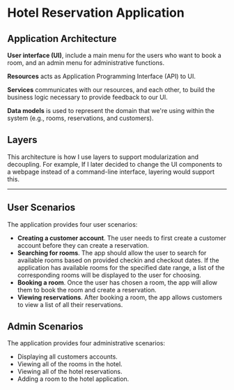 # Hotel Reservation Application

## Application Architecture
**User interface (UI)**, include a main menu for the users who want to book a room, and an admin menu for administrative functions.

**Resources** acts as Application Programming Interface (API) to UI.

**Services** communicates with our resources, and each other, to build the business logic necessary to provide feedback to our UI.

**Data models** is used to represent the domain that we're using within the system (e.g., rooms, reservations, and customers).

## Layers
This architecture is how I use layers to support modularization and decoupling. 
For example, If I later decided to change the UI components to a webpage instead of a command-line interface, layering would support this.

---

## User Scenarios
The application provides four user scenarios:
- **Creating a customer account**. The user needs to first create a customer account before they can create a reservation.
- **Searching for rooms**. The app should allow the user to search for available rooms based on provided checkin and checkout dates. If the application has available rooms for the specified date range, a list of the corresponding rooms will be displayed to the user for choosing.
- **Booking a room**. Once the user has chosen a room, the app will allow them to book the room and create a reservation.
- **Viewing reservations**. After booking a room, the app allows customers to view a list of all their reservations.

## Admin Scenarios
The application provides four administrative scenarios:
- Displaying all customers accounts.
- Viewing all of the rooms in the hotel.
- Viewing all of the hotel reservations.
- Adding a room to the hotel application.

